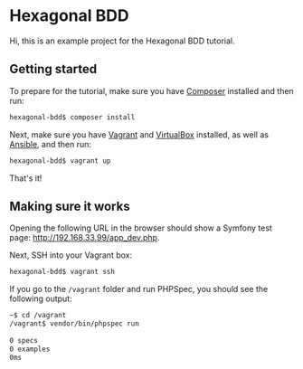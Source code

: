 Hexagonal BDD
=============

Hi, this is an example project for the Hexagonal BDD tutorial.

Getting started
---------------

To prepare for the tutorial, make sure you have [Composer](https://getcomposer.org/doc/00-intro.md#installation-linux-unix-osx) installed and then run:

```sh
hexagonal-bdd$ composer install
```

Next, make sure you have [Vagrant](https://www.vagrantup.com/docs/installation/) and [VirtualBox](https://www.virtualbox.org/wiki/Downloads) installed, as well as [Ansible](http://docs.ansible.com/ansible/intro_installation.html), and then run:

```sh
hexagonal-bdd$ vagrant up
```

That's it!

Making sure it works
--------------------

Opening the following URL in the browser should show a Symfony test page: http://192.168.33.99/app_dev.php.

Next, SSH into your Vagrant box:

```sh
hexagonal-bdd$ vagrant ssh
```

If you go to the `/vagrant` folder and run PHPSpec, you should see the following output:

```sh
~$ cd /vagrant
/vagrant$ vendor/bin/phpspec run
                                                                                 0
0 specs
0 examples
0ms
```
